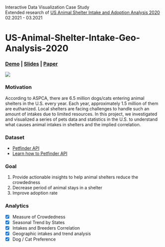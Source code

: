 Interactive Data Visualization Case Study<br>
Extended research of [US Animal Shelter Intake and Adoption Analysis 2020](https://github.com/SJSUMS/US-Animal-Shelter-Intake-and-Adoption-Analysis-master)<br>
02.2021 - 03.2021



# US-Animal-Shelter-Intake-Geo-Analysis-2020 <br>
### [Demo](https://public.tableau.com/app/profile/gnawsivam/viz/2020USShelterAnimalIntakeDistribution/StoryIntakes) | [Slides](https://docs.google.com/presentation/d/1ztvoWKKZVsUheLe6urNnDhgU-r4WxpO5TIHfdwet1go/edit?usp=sharing) | [Paper](https://github.com/mavisw/US-Animal-Shelter-Intake-Geo-Analysis-2020/blob/main/Group7_P1_DATA230%20Dashbord_Paper.pdf)

<p><img src='https://github.com/mavisw/US-Animal-Shelter-Intake-Geo-Analysis-2020/blob/main/animal_shelter_geo_analysis_gif.gif'>  
 
### Motivation
According to ASPCA, there are 6.5 million dogs/cats entering animal shelters in the U.S. every year. Each year, approximately 1.5 million of them are euthanized. Local shelters are facing challenges to handle such an amount of intakes due to limited resources. In this project, we investigated and visualized a series of pets data and statistics in the U.S. to understand what causes animal intakes in shelters and the implied correlation.

### Dataset 
- [Petfinder API](https://www.petfinder.com/developers/v2/docs/)
- [Learn how to Petfinder API](https://github.com/helenuria/Petfinder-API)
  
### Goal
1. Provide actionable insights to help animal shelters reduce the crowdedness
2. Decrease period of animal stays in a shelter
3. Improve adoption rate

### Analytics
- [x] Measure of Crowdedness
- [x] Seasonal Trend by States
- [x] Intakes and Breeders Correlation
- [x] Geographic intakes and trend analysis
- [x] Dog / Cat Preference  
